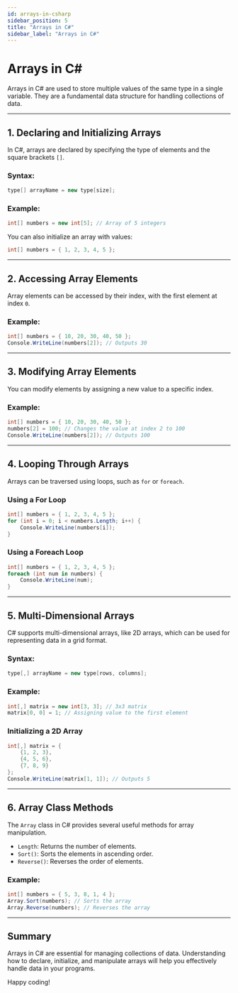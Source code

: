 ```yaml
---
id: arrays-in-csharp
sidebar_position: 5
title: "Arrays in C#"
sidebar_label: "Arrays in C#"
---
```


# Arrays in C#

Arrays in C# are used to store multiple values of the same type in a single variable. They are a fundamental data structure for handling collections of data.

---

## 1. Declaring and Initializing Arrays

In C#, arrays are declared by specifying the type of elements and the square brackets `[]`.

### Syntax:

```csharp
type[] arrayName = new type[size];
```

### Example:

```csharp
int[] numbers = new int[5]; // Array of 5 integers
```

You can also initialize an array with values:

```csharp
int[] numbers = { 1, 2, 3, 4, 5 };
```

---

## 2. Accessing Array Elements

Array elements can be accessed by their index, with the first element at index `0`.

### Example:

```csharp
int[] numbers = { 10, 20, 30, 40, 50 };
Console.WriteLine(numbers[2]); // Outputs 30
```

---

## 3. Modifying Array Elements

You can modify elements by assigning a new value to a specific index.

### Example:

```csharp
int[] numbers = { 10, 20, 30, 40, 50 };
numbers[2] = 100; // Changes the value at index 2 to 100
Console.WriteLine(numbers[2]); // Outputs 100
```

---

## 4. Looping Through Arrays

Arrays can be traversed using loops, such as `for` or `foreach`.

### Using a For Loop

```csharp
int[] numbers = { 1, 2, 3, 4, 5 };
for (int i = 0; i < numbers.Length; i++) {
    Console.WriteLine(numbers[i]);
}
```

### Using a Foreach Loop

```csharp
int[] numbers = { 1, 2, 3, 4, 5 };
foreach (int num in numbers) {
    Console.WriteLine(num);
}
```

---

## 5. Multi-Dimensional Arrays

C# supports multi-dimensional arrays, like 2D arrays, which can be used for representing data in a grid format.

### Syntax:

```csharp
type[,] arrayName = new type[rows, columns];
```

### Example:

```csharp
int[,] matrix = new int[3, 3]; // 3x3 matrix
matrix[0, 0] = 1; // Assigning value to the first element
```

### Initializing a 2D Array

```csharp
int[,] matrix = {
    {1, 2, 3},
    {4, 5, 6},
    {7, 8, 9}
};
Console.WriteLine(matrix[1, 1]); // Outputs 5
```

---

## 6. Array Class Methods

The `Array` class in C# provides several useful methods for array manipulation.

- `Length`: Returns the number of elements.
- `Sort()`: Sorts the elements in ascending order.
- `Reverse()`: Reverses the order of elements.

### Example:

```csharp
int[] numbers = { 5, 3, 8, 1, 4 };
Array.Sort(numbers); // Sorts the array
Array.Reverse(numbers); // Reverses the array
```

---

## Summary

Arrays in C# are essential for managing collections of data. Understanding how to declare, initialize, and manipulate arrays will help you effectively handle data in your programs.

Happy coding!
